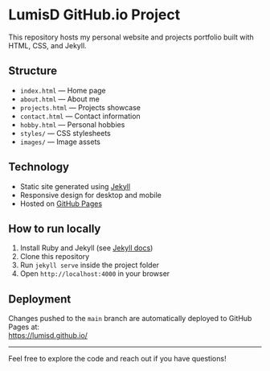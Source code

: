 # LumisD GitHub.io Project

This repository hosts my personal website and projects portfolio built with HTML, CSS, and Jekyll.

## Structure

- `index.html` — Home page  
- `about.html` — About me  
- `projects.html` — Projects showcase  
- `contact.html` — Contact information  
- `hobby.html` — Personal hobbies  
- `styles/` — CSS stylesheets  
- `images/` — Image assets  

## Technology

- Static site generated using [Jekyll](https://jekyllrb.com/)  
- Responsive design for desktop and mobile  
- Hosted on [GitHub Pages](https://pages.github.com/)  

## How to run locally

1. Install Ruby and Jekyll (see [Jekyll docs](https://jekyllrb.com/docs/installation/))  
2. Clone this repository  
3. Run `jekyll serve` inside the project folder  
4. Open `http://localhost:4000` in your browser  

## Deployment

Changes pushed to the `main` branch are automatically deployed to GitHub Pages at:  
https://lumisd.github.io/

---

Feel free to explore the code and reach out if you have questions!

